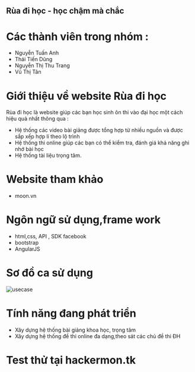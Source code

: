 ## Rùa đi học - học chậm mà chắc
# Các thành viên trong nhóm :
- Nguyễn Tuấn Anh
- Thái Tiến Dũng
- Nguyễn Thị Thu Trang
- Vũ Thị Tân
# Giới thiệu về website Rùa đi học
Rùa đi học là website giúp các bạn học sinh ôn thi vào đại học một cách hiệu quả nhất thông qua :
- Hệ thống các video bài giảng được tổng hợp từ nhiều nguồn và được sắp xếp hợp lí theo lộ trình
- Hệ thống thi online giúp các bạn có thể kiểm tra, đánh giá khả năng ghi nhớ bài học
- Hệ thống tài liệu trọng tâm.
# Website tham khảo
- moon.vn
# Ngôn ngữ sử dụng,frame work
- html,css, API , SDK facebook
- bootstrap
- AngularJS
# Sơ đồ ca sử dụng
![usecase](http://sv1.upsieutoc.com/2017/04/08/user_case.jpg)
# Tính năng đang phát triển
- Xây dựng hệ thống bài giảng khoa học, trọng tâm
- Xây dựng hệ thống đề thi online đa dạng,theo sát các chủ đề thi ĐH
# Test thử tại hackermon.tk
